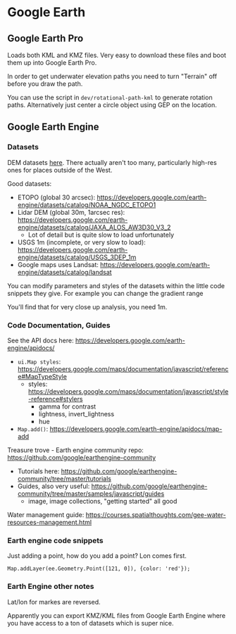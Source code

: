 # Google Earth

## Google Earth Pro

Loads both KML and KMZ files. Very easy to download these files and boot them up into Google Earth Pro.

In order to get underwater elevation paths you need to turn "Terrain" off before you draw the path.

You can use the script in `dev/rotational-path-kml` to generate rotation paths. Alternatively just center a circle object using GEP on the location.

## Google Earth Engine

### Datasets

DEM datasets [here](https://developers.google.com/earth-engine/datasets/tags/dem). There actually aren't too many, particularly high-res ones for places outside of the West.

Good datasets:
- ETOPO (global 30 arcsec): https://developers.google.com/earth-engine/datasets/catalog/NOAA_NGDC_ETOPO1
- Lidar DEM (global 30m, 1arcsec res): https://developers.google.com/earth-engine/datasets/catalog/JAXA_ALOS_AW3D30_V3_2
	- Lot of detail but is quite slow to load unfortunately
- USGS 1m (incomplete, or very slow to load): https://developers.google.com/earth-engine/datasets/catalog/USGS_3DEP_1m
- Google maps uses Landsat: https://developers.google.com/earth-engine/datasets/catalog/landsat

You can modify parameters and styles of the datasets within the little code snippets they give. For example you can change the gradient range

You'll find that for very close up analysis, you need 1m.

### Code Documentation, Guides

See the API docs here: https://developers.google.com/earth-engine/apidocs/
- `ui.Map styles`: https://developers.google.com/maps/documentation/javascript/reference#MapTypeStyle
	- styles: https://developers.google.com/maps/documentation/javascript/style-reference#stylers
		- gamma for contrast
		- lightness, invert_lightness
		- hue
- `Map.add()`: https://developers.google.com/earth-engine/apidocs/map-add

Treasure trove - Earth engine community repo: https://github.com/google/earthengine-community
- Tutorials here: https://github.com/google/earthengine-community/tree/master/tutorials
- Guides, also very useful: https://github.com/google/earthengine-community/tree/master/samples/javascript/guides
    - image, image collections, "getting started" all good

Water management guide: https://courses.spatialthoughts.com/gee-water-resources-management.html

### Earth engine code snippets

Just adding a point, how do you add a point? Lon comes first.

```
Map.addLayer(ee.Geometry.Point([121, 0]), {color: 'red'});
```

### Earth Engine other notes

Lat/lon for markes are reversed.

Apparently you can export KMZ/KML files from Google Earth Engine where you have access to a ton of datasets which is super nice.
